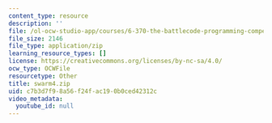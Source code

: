 ```yaml
---
content_type: resource
description: ''
file: /ol-ocw-studio-app/courses/6-370-the-battlecode-programming-competition-january-iap-2013/c7b3d7f98a56f24fac190b0ced42312c_swarm4.zip
file_size: 2146
file_type: application/zip
learning_resource_types: []
license: https://creativecommons.org/licenses/by-nc-sa/4.0/
ocw_type: OCWFile
resourcetype: Other
title: swarm4.zip
uid: c7b3d7f9-8a56-f24f-ac19-0b0ced42312c
video_metadata:
  youtube_id: null
---
```

